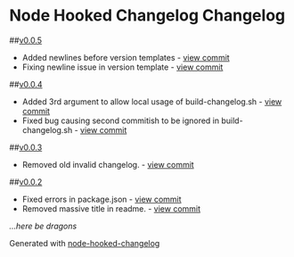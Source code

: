 # Node Hooked Changelog Changelog

##[v0.0.5](https://github.com/SupplyFrame/node-hooked-changelog/commit/1d4ff945a12189ce47092427db0280b341a56b63)
- Added newlines before version templates - [view commit](https://github.com/SupplyFrame/node-hooked-changelog/commit/50bf35914777ffef187169634e6e65d120369356)
- Fixing newline issue in version template - [view commit](https://github.com/SupplyFrame/node-hooked-changelog/commit/8f3b6bf21c51acf5165ed97df44a14fb740674b5)

##[v0.0.4](https://github.com/SupplyFrame/node-hooked-changelog/commit/6b2f3f9d071537757021f378849376f69952e186)
- Added 3rd argument to allow local usage of build-changelog.sh - [view commit](https://github.com/SupplyFrame/node-hooked-changelog/commit/dc2a80025d7a8323854a3d45943d0a8d9ffadf9d)
- Fixed bug causing second commitish to be ignored in build-changelog.sh - [view commit](https://github.com/SupplyFrame/node-hooked-changelog/commit/aed95eceec24ad03f77b82a107e04168658f2857)

##[v0.0.3](https://github.com/SupplyFrame/node-hooked-changelog/commit/9d19d4b7c6364e2365effb9b7483c152d7263799)
- Removed old invalid changelog. - [view commit](https://github.com/SupplyFrame/node-hooked-changelog/commit/0530b62c9771c04482e152d089338602ee9ab61c)

##[v0.0.2](https://github.com/SupplyFrame/node-hooked-changelog/commit/4fb0e03e16ceef341704a4bdaee36ed25c076510)
- Fixed errors in package.json - [view commit](https://github.com/SupplyFrame/node-hooked-changelog/commit/47deb5b0ddd77b69743012e9f488873b3f26667d)
- Removed massive title in readme. - [view commit](https://github.com/SupplyFrame/node-hooked-changelog/commit/58a13c05a20ef0ae83a6a638b6b9e2f578ce0244)

*...here be dragons*


Generated with [node-hooked-changelog](http://github.com/SupplyFrame/node-hooked-changelog)
